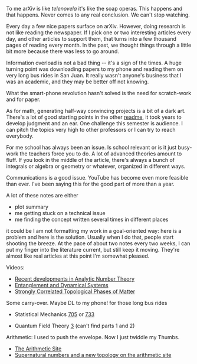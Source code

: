 To me arXiv is like *telenovela* it's like the soap operas.  This happens and
that happens.  Never comes to any real conclusion.  We can't stop watching.

Every day a few nice papers surface on arXiv.  However, doing research is not
like reading the newspaper.  If I pick one or two
interesting articles every day, and other articles to support them, that turns
into a few thousand pages of reading every month.  In the past, we thought
things through a little bit more because there was less to go around.

Information overload is not a bad thing -- it's a sign of the times.  A huge
turning point was downloading papers to my phone and reading them on very long
bus rides in San Juan.  It really wasn't anyone's business that I was an
academic, and they may be better off not knowing.

What the smart-phone revolution hasn't solved is the need for scratch-work and
for paper.  

As for math, generating half-way convincing projects is a bit of a dark art.
There's a lot of good starting points in the other
[readme](README-01.md), it took years to develop judgment and an ear.  One
challenge this semester is audience.  I can pitch the topics very high to
other professors or I can try to reach everybody.  

For me school has always been an issue.  Is school relevant or is it just
busy-work the teachers force you to do.  A lot of advanced theories amount to
fluff.  If you look in the middle of the article, there's always a bunch of
integrals or algebra or geometry or whatever, organized in different ways.

Communications is a good issue.  YouTube has become even more feasible than ever.
I've been saying this for the good part of more than a year.

A lot of these notes are either

* plot summary
* me getting stuck on a technical issue
* me finding the concept written several times in different places

it could be I am not formatting my work in a goal-oriented way: here is a problem
and here is the solution. Usually when I do that, people start shooting the breeze.
At the pace of about two notes every two weeks, I can put my finger into the
literature current, but still keep it moving.  They're almost like real articles
at this point I'm somewhat pleased.

Videos:

* [Recent developments in Analytic Number Theory](http://www.msri.org/workshops/810)
* [Entanglement and Dynamical Systems](http://scgp.stonybrook.edu/video_portal/results.php?event_id=165)
* [Strongly Correlated Topological Phases of Matter](http://scgp.stonybrook.edu/video_portal/results.php?event_id=215)

Some carry-over.  Maybe DL to my phone! for those long bus rides

* Statistical Mechanics [705](https://www.perimeterinstitute.ca/video-library/collection/2016/2017-phys-705-statistical-mechanics-2-roger-melko) or [733](https://www.perimeterinstitute.ca/video-library/collection/phys-733-quantum-many-body-physics-w2016-roger-melko)

* Quantum Field Theory [3](http://perimeterinstitute.ca/video-library/collection/psi-2016/2017-quantum-field-theory-iii)
(can't find parts 1 and 2)

Arithmetic: I used to push the envelope.  Now I just twiddle my Thumbs.

* [The Arithmetic Site](https://arxiv.org/abs/1405.4527)
* [Supernatural numbers and a new topology on the arithmetic site](https://arxiv.org/abs/1407.5538)
